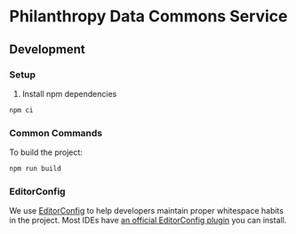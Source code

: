 # Philanthropy Data Commons Service

## Development

### Setup

1. Install npm dependencies

  ```bash
  npm ci
  ```

### Common Commands

To build the project:

```bash
npm run build
```

### EditorConfig

We use [EditorConfig](https://editorconfig.org/) to help developers maintain proper whitespace habits in the project.  Most IDEs have [an official EditorConfig plugin](https://editorconfig.org/#download) you can install.
